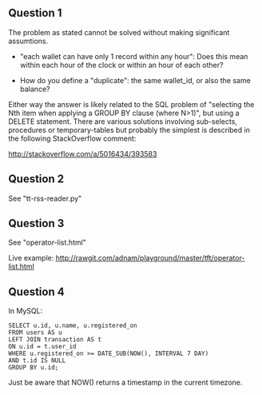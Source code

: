 ## Question 1

The problem as stated cannot be solved without making significant assumtions.

- "each wallet can have only 1 record within any hour":
Does this mean within each hour of the clock or within an hour of each
other?

- How do you define a "duplicate": the same wallet_id, or also the same
  balance?

Either way the answer is likely related to the SQL problem of "selecting
the Nth item when applying a GROUP BY clause (where N>1)", but using a
DELETE statement. There are various solutions involving sub-selects,
procedures or temporary-tables but probably the simplest is described in
the following StackOverflow comment:

http://stackoverflow.com/a/5016434/393583

## Question 2

See "tt-rss-reader.py"

## Question 3
    
See "operator-list.html"

Live example: http://rawgit.com/adnam/playground/master/tft/operator-list.html

## Question 4
    
In MySQL:

    SELECT u.id, u.name, u.registered_on
    FROM users AS u
    LEFT JOIN transaction AS t
    ON u.id = t.user_id
    WHERE u.registered_on >= DATE_SUB(NOW(), INTERVAL 7 DAY)
    AND t.id IS NULL
    GROUP BY u.id;

Just be aware that NOW() returns a timestamp in the current timezone.

